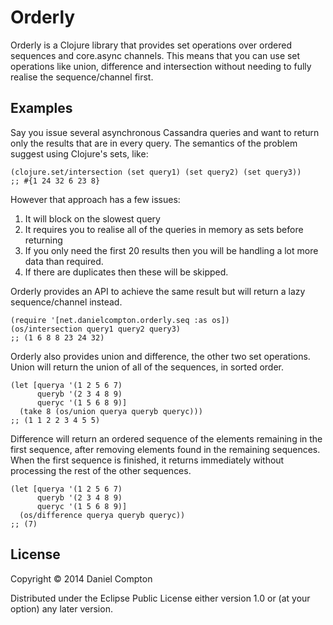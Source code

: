 # Orderly

Orderly is a Clojure library that provides set operations over ordered sequences and core.async channels. This means that you can use set operations like union, difference and intersection without needing to fully realise the sequence/channel first.

## Examples

Say you issue several asynchronous Cassandra queries and want to return only the results that are in every query. The semantics of the problem suggest using Clojure's sets, like:

```
(clojure.set/intersection (set query1) (set query2) (set query3))
;; #{1 24 32 6 23 8}
```

However that approach has a few issues:
1. It will block on the slowest query
2. It requires you to realise all of the queries in memory as sets before returning
3. If you only need the first 20 results then you will be handling a lot more data than required.
4. If there are duplicates then these will be skipped.

Orderly provides an API to achieve the same result but will return a lazy sequence/channel instead.

```
(require '[net.danielcompton.orderly.seq :as os])
(os/intersection query1 query2 query3)
;; (1 6 8 8 23 24 32)
```

Orderly also provides union and difference, the other two set operations. Union will return the union of all of the sequences, in sorted order.

```
(let [querya '(1 2 5 6 7)
      queryb '(2 3 4 8 9)
      queryc '(1 5 6 8 9)]
  (take 8 (os/union querya queryb queryc)))
;; (1 1 2 2 3 4 5 5)
```

Difference will return an ordered sequence of the elements remaining in the first sequence, after removing elements found in the remaining sequences. When the first sequence is finished, it returns immediately without processing the rest of the other sequences.

```
(let [querya '(1 2 5 6 7)
      queryb '(2 3 4 8 9)
      queryc '(1 5 6 8 9)]
  (os/difference querya queryb queryc))
;; (7)

```

## License

Copyright © 2014 Daniel Compton

Distributed under the Eclipse Public License either version 1.0 or (at
your option) any later version.
